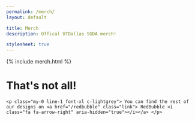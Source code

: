 ```yaml
---
permalink: /merch/
layout: default

title: Merch
description: Offical UTDallas SGDA merch!

stylesheet: true
---
```


<div class="pt-8"></div>

{% include merch.html %}

<div class="mt-8 mb-4 text-center">
    <h1 class="mt-0 mb-2 line-1 font-4xl"> That's not all! </h1>

    <p class="my-0 line-1 font-xl c-lightgrey"> You can find the rest of our designs on <a href="/redbubble" class="link"> RedBubble <i class="fa fa-arrow-right" aria-hidden="true"></i></a> </p>
</div>